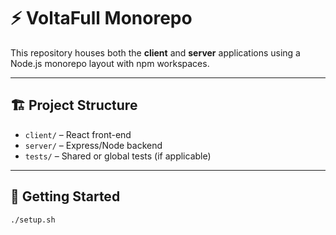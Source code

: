 # ⚡️ VoltaFull Monorepo

This repository houses both the **client** and **server** applications using a Node.js monorepo layout with npm workspaces.

---

## 🏗 Project Structure

- `client/` – React front-end
- `server/` – Express/Node backend
- `tests/` – Shared or global tests (if applicable)

---

## 🚀 Getting Started

```bash
./setup.sh
